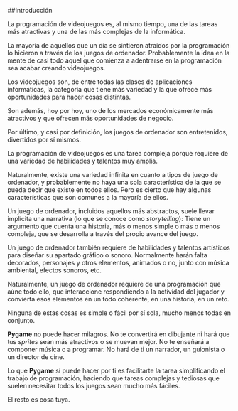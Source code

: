 ##Introducción

La programación de videojuegos es, al mismo tiempo, una de las tareas más atractivas y una de las más complejas de la informática.

La mayoría de aquellos que un día se sintieron atraídos por la programación lo hicieron a través de los juegos de ordenador. Probablemente la idea en la mente de casi todo aquel que comienza a adentrarse en la programación sea acabar creando videojuegos.

Los videojuegos son, de entre todas las clases de aplicaciones informáticas, la categoría que tiene más variedad y la que ofrece más oportunidades para hacer cosas distintas.

Son además, hoy por hoy, uno de los mercados económicamente más atractivos y que ofrecen más oportunidades de negocio.

Por último, y casi por definición, los juegos de ordenador son entretenidos, divertidos por sí mismos.

La programación de videojuegos es una tarea compleja porque requiere de una variedad de habilidades y talentos muy amplia.

Naturalmente, existe una variedad infinita en cuanto a tipos de juego de ordenador, y probablemente no haya una sola característica de la que se pueda decir que existe en todos ellos. Pero es cierto que hay algunas características que son comunes a la mayoría de ellos.

Un juego de ordenador, incluidos aquellos más abstractos, suele llevar implícita una narrativa (lo que se conoce como *storytelling*): Tiene un argumento que cuenta una historia, más o menos simple o más o menos compleja, que se desarrolla a través del propio avance del juego.

Un juego de ordenador también requiere de habilidades y talentos artísticos para diseñar su apartado gráfico o sonoro. Normalmente harán falta decorados, personajes y otros elementos, animados o no, junto con música ambiental, efectos sonoros, etc.

Naturalmente, un juego de ordenador requiere de una programación que aúne todo ello, que interaccione respondiendo a la actividad del jugador y convierta esos elementos en un todo coherente, en una historia, en un reto.

Ninguna de estas cosas es simple o fácil por sí sola, mucho menos todas en conjunto.

**Pygame** no puede hacer milagros. No te convertirá en dibujante ni hará que tus *sprites* sean más atractivos o se muevan mejor. No te enseñará a componer música o a programar. No hará de ti un narrador, un guionista o un director de cine.

Lo que **Pygame** sí puede hacer por ti es facilitarte la tarea simplificando el trabajo de programación, haciendo que tareas complejas y tediosas que suelen necesitar todos los juegos sean mucho más fáciles.

El resto es cosa tuya.
